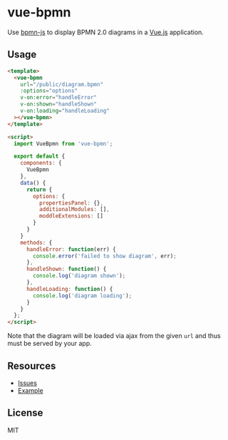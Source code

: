 # vue-bpmn

Use [bpmn-js](https://github.com/bpmn-io/bpmn-js) to display BPMN 2.0 diagrams in a [Vue.js](https://vuejs.org) application.


## Usage

```html
<template>
  <vue-bpmn
    url="/public/diagram.bpmn"
    :options="options"
    v-on:error="handleError"
    v-on:shown="handleShown"
    v-on:loading="handleLoading"
  ></vue-bpmn>
</template>

<script>
  import VueBpmn from 'vue-bpmn';

  export default {
    components: {
      VueBpmn
    },
    data() {
      return {
        options: {
          propertiesPanel: {},
          additionalModules: [],
          moddleExtensions: []
        }
      }
    }
    methods: {
      handleError: function(err) {
        console.error('failed to show diagram', err);
      },
      handleShown: function() {
        console.log('diagram shown');
      },
      handleLoading: function() {
        console.log('diagram loading');
      }
    }
  };
</script>
```

Note that the diagram will be loaded via ajax from the given `url` and thus must be served by your app.


## Resources

* [Issues](https://github.com/bpmn-io/vue-bpmn/issues)
* [Example](./example)


## License

MIT
